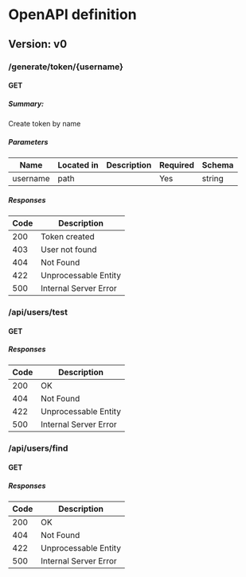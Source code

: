# OpenAPI definition
## Version: v0

### /generate/token/{username}

#### GET
##### Summary:

Create token by name

##### Parameters

| Name | Located in | Description | Required | Schema |
| ---- | ---------- | ----------- | -------- | ---- |
| username | path |  | Yes | string |

##### Responses

| Code | Description |
| ---- | ----------- |
| 200 | Token created |
| 403 | User not found |
| 404 | Not Found |
| 422 | Unprocessable Entity |
| 500 | Internal Server Error |

### /api/users/test

#### GET
##### Responses

| Code | Description |
| ---- | ----------- |
| 200 | OK |
| 404 | Not Found |
| 422 | Unprocessable Entity |
| 500 | Internal Server Error |

### /api/users/find

#### GET
##### Responses

| Code | Description |
| ---- | ----------- |
| 200 | OK |
| 404 | Not Found |
| 422 | Unprocessable Entity |
| 500 | Internal Server Error |
